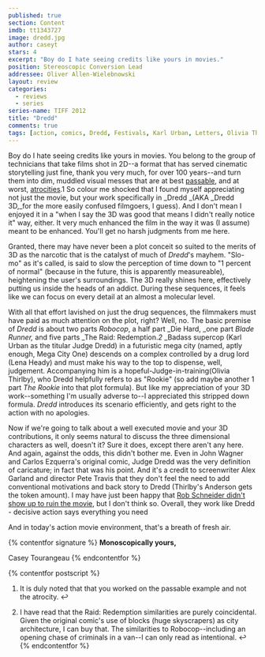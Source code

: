 ```yaml
---
published: true
section: Content
imdb: tt1343727
image: dredd.jpg
author: caseyt
stars: 4
excerpt: "Boy do I hate seeing credits like yours in movies."
position: Stereoscopic Conversion Lead
addressee: Oliver Allen-Wielebnowski
layout: review
categories:
  - reviews
  - series
series-name: TIFF 2012
title: "Dredd"
comments: true
tags: [action, comics, Dredd, Festivals, Karl Urban, Letters, Olivia Thirlby]
---
```

Boy do I hate seeing credits like yours in movies. You belong to the group of technicians that take films shot in 2D--a format that has served cinematic storytelling just fine, thank you very much, for over 100 years--and turn them into dim, muddled visual messes that are at best [passable][1], and at worst, [atrocities][2].1 So colour me shocked that I found myself appreciating not just the movie, but your  work specifically in _Dredd _(AKA _Dredd 3D,_for the more easily confused filmgoers, I guess). And I don't mean I enjoyed it in a "when I say the 3D was good that means I didn't really notice it" way, either. It very much enhanced the film in the way it was (I assume) meant to be enhanced. You'll get no harsh judgments from me here.

   [1]: http://www.imdb.com/title/tt0926084/
   [2]: http://www.imdb.com/title/tt0938283/

Granted, there may have never been a plot conceit so suited to the merits of 3D as the narcotic that is the catalyst of much of _Dredd_'s mayhem. "Slo-mo" as it's called, is said to slow the perception of time down to "1 percent of normal" (because in the future, this is apparently measureable), heightening the user's surroundings. The 3D really shines here, effectively putting us inside the heads of an addict. During these sequences, it feels like we can focus on every detail at an almost a molecular level.

With all that effort lavished on just the drug sequences, the filmmakers must have paid as much attention on the plot, right? Well, no. The basic premise of  _Dredd_ is about two parts _Robocop_, a half part _Die Hard, _one part _Blade Runner,_ and five  parts _The Raid: Redemption._2_ _Badass supercop (Karl Urban as the titular Judge Dredd) in a futuristic mega city (named, aptly enough, Mega City One) descends on a complex controlled by a drug lord (Lena Heady) and must make his way to the top to dispense, well, judgement. Accompanying him is a hopeful-Judge-in-training(Olivia Thirlby), who Dredd helpfully refers to as "Rookie" (so add maybe another 1 part _The Rookie_ into that plot formula). But like my appreciation of your 3D work--something I'm usually adverse to--I appreciated this stripped down formula. _Dredd_ introduces its scenario efficiently, and gets right to the action with no apologies.

Now if we're going to talk about a well executed movie and your 3D contributions, it only seems natural to discuss the three dimensional characters as well, doesn't it? Sure it does, except there aren't any here. And again, against the odds, this didn't bother me. Even in John Wagner and Carlos Ezquerra's original comic, Judge Dredd was the very definition of caricature; in fact that was his point. And it's a credit to screenwriter Alex Garland and director Pete Travis that they don't feel the need to add conventional motivations and back story to Dredd (Thirlby's Anderson gets the token amount). I may have just been happy that [Rob Schneider didn't show up to ruin the movie][3], but I don't think so. Overall, they work like Dredd - decisive action says everything you need

   [3]: http://www.youtube.com/watch?v=ucZT8EepU50

And in today's action movie environment, that's a breath of fresh air.

{% contentfor signature %}
**Monoscopically yours,**

Casey Tourangeau
{% endcontentfor %}

{% contentfor postscript %}
  1. It is duly noted that that you worked on the passable example and not the atrocity. ↩
  

  2. I have read that the Raid: Redemption similarities are purely coincidental. Given the original comic's use of blocks (huge skyscrapers) as city architecture, I can buy that. The similarities to Robocop--including an opening chase of criminals in a van--I can only read as intentional.  ↩
{% endcontentfor %}

